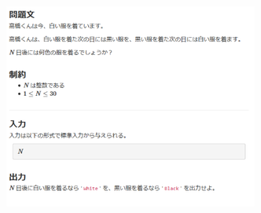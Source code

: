 ![question](https://github.com/kimura-12/AtCoder_Training/blob/master/AtCoder_Beginner_Contest/ABC181/A.Heavy_Rotation/question.png)
